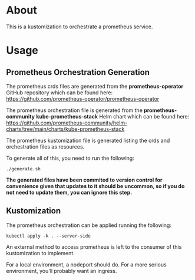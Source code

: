 # About

This is a kustomization to orchestrate a prometheus service.

# Usage

## Prometheus Orchestration Generation

The prometheus crds files are generated from the **prometheus-operator** GitHub repository which can be found here: https://github.com/prometheus-operator/prometheus-operator

The prometheus orchestration file is generated from the **prometheus-community** **kube-prometheus-stack** Helm chart which can be found here: https://github.com/prometheus-community/helm-charts/tree/main/charts/kube-prometheus-stack

The prometheus kustomization file is generated listing the crds and orchestration files as resources.

To generate all of this, you need to run the following:

```
./generate.sh
```

**The generated files have been commited to version control for convenience given that updates to it should be uncommon, so if you do not need to update them, you can ignore this step.**

## Kustomization

The prometheus orchestration can be applied running the following:

```
kubectl apply -k . --server-side
```

An external method to access prometheus is left to the consumer of this kustomization to implement.

For a local environment, a nodeport should do. For a more serious environment, you'll probably want an ingress.
